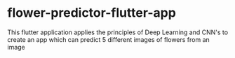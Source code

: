 # flower-predictor-flutter-app
This flutter application applies the principles of Deep Learning and CNN's to create an app which can predict 5 different images of flowers from an image
